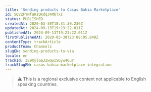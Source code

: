 ```yaml
---
title: 'Sending products to Casas Bahia Marketplace'
id: 5QVZFYNfuRIQKdq34MbTxz
status: PUBLISHED
createdAt: 2020-03-30T18:51:30.236Z
updatedAt: 2024-09-13T19:23:22.011Z
publishedAt: 2024-09-13T19:23:22.011Z
firstPublishedAt: 2020-03-30T23:08:05.849Z
contentType: trackArticle
productTeam: Channels
slugEN: sending-products-to-via
locale: en
trackId: 3E9XylGaJ2wqwISGyw4GuY
trackSlugEN: casas-bahia-marketplace-integration
---
```


>⚠️ This is a regional exclusive content not applicable to 
> English speaking countries.
